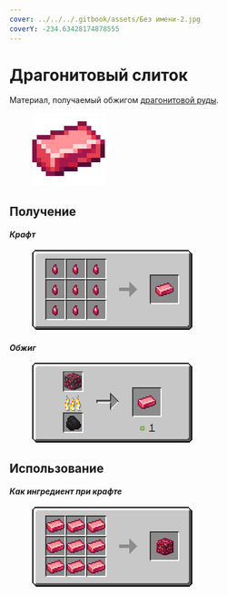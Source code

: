 ```yaml
---
cover: ../../../.gitbook/assets/Без имени-2.jpg
coverY: -234.63428174878555
---
```


# Драгонитовый слиток

Материал, получаемый обжигом [драгонитовой руды](../../rudy/dragonitovaya-ruda.md).

<figure><img src="../../../.gitbook/assets/red_ore_ingot (1).png" alt=""><figcaption></figcaption></figure>

## Получение

#### _Крафт_



<figure><img src="../../../.gitbook/assets/red_ore_ingot_result-x1.png" alt=""><figcaption></figcaption></figure>

#### _Обжиг_

<figure><img src="../../../.gitbook/assets/red_ore_ingot_result.gif" alt=""><figcaption></figcaption></figure>

## Использование

#### _Как ингредиент при крафте_

<figure><img src="../../../.gitbook/assets/red_ore_block_result-x1.png" alt=""><figcaption></figcaption></figure>

